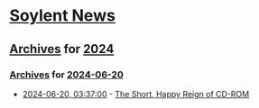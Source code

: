 # [Soylent News](../../../README.md)

## [Archives](../../index.md) for [2024](../index.md)

### [Archives](../../index.md) for [2024-06-20](index.md)

* [2024-06-20, 03:37:00](https://soylentnews.org/article.pl?sid=24/06/19/0119246&from=rss) - [The Short, Happy Reign of CD-ROM](https://soylentnews.org/article.pl?sid=24/06/19/0119246&from=rss)

